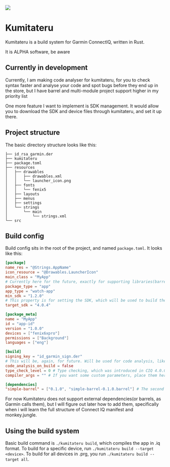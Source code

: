 ![](https://github.com/ggoraa/kumitateru/actions/workflows/build.yaml/badge.svg)
# Kumitateru
Kumitateru is a build system for Garmin ConnectIQ, written in Rust.

It is ALPHA software, be aware

## Currently in development
Currently, I am making code analyser for kumitateru, for you to check syntax
faster and analyse your code and spot bugs before they end up in the store,
but I have barrel and multi-module project support higher in my priority list

One more feature I want to implement is SDK management. It would allow you to download
the SDK and device files through kumitateru, and set it up there.

## Project structure

The basic directory structure looks like this:
```
├── id_rsa_garmin.der
├── kumitateru
├── package.toml
├── resources
│   ├── drawables
│   │   ├── drawables.xml
│   │   └── launcher_icon.png
│   ├── fonts
│   │   └── fenix5
│   ├── layouts
│   ├── menus
│   ├── settings
│   └── strings
│       └── main
│           └── strings.xml
└── src
```

## Build config
Build config sits in the root of the project, and named `package.toml`. It looks like this:

```toml
[package]
name_res = "@Strings.AppName"
icon_resource = "@Drawables.LauncherIcon"
main_class = "MyApp"
# Currently here for the future, exactly for supporting libraries(barrels) as projects, not only apps.
package_type = "app"
app_type = "watch-app"
min_sdk = "1.2.0"
# This property is for setting the SDK, which will be used to build the app
target_sdk = "4.0.4"

[package_meta]
name = "MyApp"
id = "app-id"
version = "1.0.0"
devices = ["fenix6xpro"]
permissions = ["Background"]
languages = ["eng"]

[build]
signing_key = "id_garmin_sign.der"
# This will be, again, for future. Will be used for code analysis, like possible places of crash, bad design, and much more
code_analysis_on_build = false
type_check_level = 0 # Type checking, which was introduced in CIQ 4.0.0. Levels: 0: disable, 1: gradual, 2: informative, 3: strict
compiler_args = "" # If you want some custom parameters, place them here

[dependencies]
"simple-barrel" = ["0.1.0", "simple-barrel-0.1.0.barrel"] # The second entry is a path to the barrel inside of dependencies folder.
```

For now Kumitateru does not support external dependencies(or barrels, as Garmin calls them),
but I will figure out later how to add them, specifically when i will learn the full structure
of Connect IQ manifest and monkey.jungle. 

## Using the build system
Basic build command is `./kumitateru build`, which compiles the app in .iq format. To build
for a specific device, run `./kumitateru build --target <device>`. To build for all devices
in .prg, you run `./kumitateru build --target all`.
